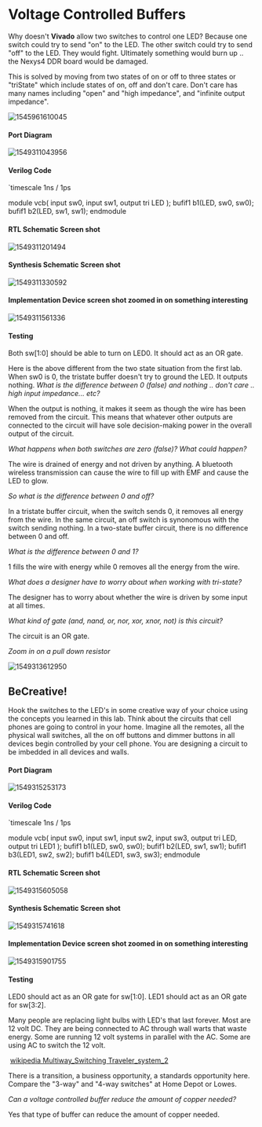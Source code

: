 # Voltage Controlled Buffers  
Why doesn't **Vivado** allow two switches to control one LED?  Because one switch could try to send "on" to the LED. The other switch could try to send "off" to the LED.  They would fight.  Ultimately something would burn up .. the Nexys4 DDR board would be damaged. 

This is solved by moving from two states of on or off to three states or "triState" which include states of on, off and don't care.  Don't care has many names including "open" and "high  impedance", and "infinite output impedance".



![1545961610045](1545961610045.png)



#### Port Diagram

![1549311043956](1549311043956.png)

#### Verilog Code

`timescale 1ns / 1ps

module vcb(
   input  sw0,
   input  sw1,
   output tri LED
   );
   bufif1 b1(LED, sw0, sw0);
   bufif1 b2(LED, sw1, sw1);
endmodule

#### RTL Schematic Screen shot

![1549311201494](1549311201494.png)

#### Synthesis Schematic Screen shot

![1549311330592](1549311330592.png)

#### Implementation Device screen shot zoomed in on something interesting  

![1549311561336](1549311561336.png)

#### Testing

Both sw[1:0] should be able to turn on LED0. It should act as an OR gate.



Here is the above different from the two state situation from the first lab.  When sw0 is 0, the tristate buffer doesn't try to ground the LED. It outputs nothing. *What is the difference between 0 (false) and nothing .. don't care .. high input impedance... etc?* 

When the output is nothing, it makes it seem as though the wire has been removed from the circuit. This means that whatever other outputs are connected to the circuit will have sole decision-making power in the overall output of the circuit.

*What happens when both switches are zero (false)? What could happen?*

The wire is drained of energy and not driven by anything. A bluetooth wireless transmission can cause the wire to fill up with EMF and cause the LED to glow. 

*So what is the difference between 0 and off?* 

In a tristate buffer circuit, when the switch sends 0, it removes all energy from the wire. In the same circuit, an off switch is synonomous with the switch sending nothing. In a two-state buffer circuit, there is no difference between 0 and off.

*What is the difference between 0 and 1?* 

1 fills the wire with energy while 0 removes all the energy from the wire.

*What does a designer have to worry about when working with tri-state?* 

The designer has to worry about whether the wire is driven by some input at all times.

*What kind of gate (and, nand, or, nor, xor, xnor, not) is this circuit?*

The circuit is an OR gate.

*Zoom in on a pull down resistor*

![1549313612950](1549313612950.png)

## BeCreative!

Hook the switches to the LED's in some creative way of your choice using the concepts you learned in this lab.  Think about the circuits that cell phones are going to control in your home. Imagine all the remotes, all the physical wall switches, all the on off  buttons and dimmer buttons in all devices begin controlled by your cell phone. You are designing a circuit to be imbedded in all devices and walls. 

#### Port Diagram

![1549315253173](1549315253173.png)

#### Verilog Code

`timescale 1ns / 1ps

module vcb(
   input  sw0,
   input  sw1,
   input  sw2,
   input  sw3,
   output tri LED,
   output tri LED1
   );
   bufif1 b1(LED, sw0, sw0);
   bufif1 b2(LED, sw1, sw1);
   bufif1 b3(LED1, sw2, sw2);
   bufif1 b4(LED1, sw3, sw3);
endmodule

#### RTL Schematic Screen shot

![1549315605058](1549315605058.png)

#### Synthesis Schematic Screen shot

![1549315741618](1549315741618.png)

#### Implementation Device screen shot zoomed in on something interesting

![1549315901755](1549315901755.png)

#### Testing

LED0 should act as an OR gate for sw[1:0]. LED1 should act as an OR gate for sw[3:2].



Many people are replacing light bulbs with LED's that last forever. Most are 12 volt DC.  They are being connected to AC through wall warts that waste energy. Some are running 12 volt systems in parallel with the AC. Some are using AC to switch the 12 volt. 

​	[wikipedia Multiway_Switching Traveler_system_2](https://en.wikipedia.org/wiki/Multiway_switching#Traveler_system_2)

There is a transition, a business opportunity, a standards opportunity here.  Compare the "3-way" and "4-way switches" at Home Depot or Lowes.  

*Can a voltage controlled buffer reduce the amount of copper needed?*

Yes that type of buffer can reduce the amount of copper needed.
